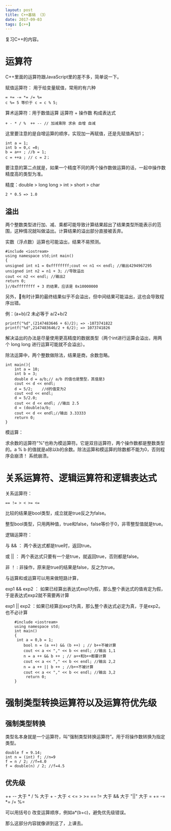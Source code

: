 ```yaml
---
layout: post
title: C++基础 （3）
date: 2017-09-03
tags: [c++]
---
```


复习C++的内容。

# 运算符

C++里面的运算符跟JavaScript里的差不多，简单说一下。

赋值运算符： 用于给变量赋值，常用的有六种
  
	= += -= *= /= %= 
	c %= 5 等价于 c = c % 5;
 
算术运算符：用于数值运算 运算符 + 操作数 构成表达式

	+ - * / %  ++ -- // 加减乘除 求余 自增 自减 
	
这里要注意的是自增运算的顺序，实现加一再赋值，还是先赋值再加1；

	int a = 1;
	int b = 0,c =0;
	b = a++ ; //b = 1;
	c = ++a ; // c = 2；

要注意的第二点就是，如果一个精度不同的两个操作数做运算的话，一起中操作数精度高的类型为准。

精度：double > long long > int > short > char
	
	2 * 0.5 => 1.0

## 溢出

 两个整数类型进行加、减、乘都可能导致计算结果超出了结果类型所能表示的范围，这种情况就叫做溢出。计算结果的溢出部分直接被丢弃。
 
 实数（浮点数）运算也可能溢出，结果不易预测。

	#include <iostream>
	using namespace std;int main() 
	{ 
	unsigned int n1 = 0xffffffff;cout << n1 << endl; //输出4294967295
	unsigned int n2 = n1 + 3; //导致溢出
	cout << n2 << endl; //输出2
	return 0;
	}//0xffffffff + 3 的结果，应该是 0x10000000
 
 
另外，有时计算的最终结果似乎不会溢出，但中间结果可能溢出，这也会导致程序出错。 
 
例：(a+b)/2 未必等于 a/2+b/2

	printf("%d",(2147483646 + 6)/2); => -1073741822
	printf("%d",2147483646/2 + 6/2); => 1073741826
 
解决溢出的办法是尽量使用更高精度的数据类型（两个int进行运算会溢出，用两个 long long 进行运算可能就不会溢出）。
 
除法运算中，两个整数做除法，结果是商，余数忽略。

	int main(){
		int a = 10;
		int b = 3;
		double d = a/b;// a/b 的值也是整型，其值是3
		cout << d << endl;
		d = 5/2;	//d的值变为2
		cout <<d << endl;
		d = 5/2.0;
		cout << d << endl; //输出 2.5
		d = (double)a/b;
		cout << d << endl;//输出 3.33333
		return 0;
	}

模运算：
 
求余数的运算符“%”也称为模运算符。它是双目运算符，两个操作数都是整数类型的。a % b 的值就是a除以b的余数。除法运算和模运算的除数都不能为0，否则程序会崩溃！ 
系统崩溃。

# 关系运算符、逻辑运算符和逻辑表达式

关系运算符：
	
	== != > < >= <= 

比较的结果是bool类型，成立就是true反之为false。

整型bool类型，只用两种值，true和false，false等价于0，非零整型值就是true。
 
逻辑运算符：

与 && ： 两个表达式都是true时，返回true。

或 || ： 两个表达式只要有一个是true，就返回true，否则都是false。

非 ！ : 非操作，原来是true的结果是false，反之为true。

与运算和或运算可以用来做短路计算，
 
exp1 && exp2 ： 如果已经算出表达式exp1为假，那么整个表达式的值肯定为假，于是表达式exp2就不需要再计算

exp1 || exp2 ：如果已经算出exp1为真，那么整个表达式必定为真，于是exp2。也不必计算 
 
		#include <iostream>
		using namespace std;
		int main()
		{
		 int a = 0,b = 1;
			bool n = (a ++) && (b ++) ; // b++不被计算
			cout << a << "," << b << endl; //输出 1,1 
			n = a ++ && b ++ ; // a++和b++都要计算
			cout << a << "," << b << endl; //输出 2,2 
			n = a ++ || b ++ ; //b++不被计算
			cout << a << "," << b << endl; //输出 3,2 
			 return 0;
		}


# 强制类型转换运算符以及运算符优先级

## 强制类型转换

类型名本身就是一个运算符，叫“强制类型转换运算符”。用于将操作数转换为指定类型。

	double f = 9.14;
	int n = (int) f; //n=9
	f = n / 2; //f=4.0
	f = double(n) / 2; //f=4.5 

## 优先级

++ -- 大于 * / % 大于 + - 大于 < <= > >= == != 大于 && 大于 "||" 大于 = += -= *= /= %=

可以用括号() 改变运算顺序，例如a*(b+c)，避免优先级错误。

那么这部分内容就像讲到这了，上课去。













